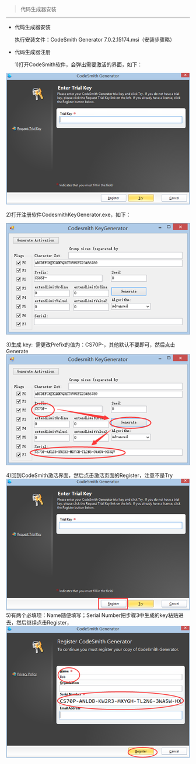 > 代码生成器安装

---

* 代码生成器安装

  执行安装文件：CodeSmith Generator 7.0.2.15174.msi（安装步骤略）

* 代码生成器注册

  1\)打开CodeSmith软件，会弹出需要激活的界面，如下：

![](/assets/CodeSmithGenerator/01.png)

2\)打开注册软件CodesmithKeyGenerator.exe，如下：

![](/assets/CodeSmithGenerator/02.png)

3\)生成 key:  需更改Prefix的值为：CS70P-，其他默认不要即可，然后点击Generate
![](/assets/CodeSmithGenerator/03.png)

4\)回到CodeSmith激活界面，然后点击激活页面的Register，注意不是Try
![](/assets/CodeSmithGenerator/04.png)
5\)有两个必填项：Name随便填写；Serial Number把步骤3中生成的key粘贴进去，然后继续点击Register，
![](/assets/CodeSmithGenerator/05.png)
